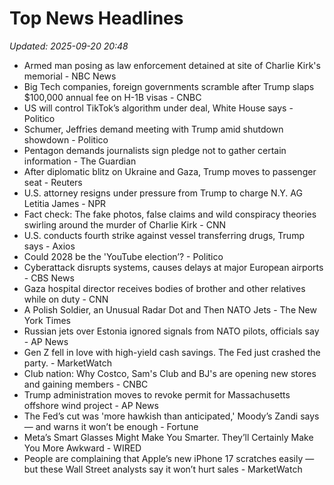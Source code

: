 # Top News Headlines

_Updated: 2025-09-20 20:48_

- Armed man posing as law enforcement detained at site of Charlie Kirk's memorial - NBC News
- Big Tech companies, foreign governments scramble after Trump slaps $100,000 annual fee on H-1B visas - CNBC
- US will control TikTok’s algorithm under deal, White House says - Politico
- Schumer, Jeffries demand meeting with Trump amid shutdown showdown - Politico
- Pentagon demands journalists sign pledge not to gather certain information - The Guardian
- After diplomatic blitz on Ukraine and Gaza, Trump moves to passenger seat - Reuters
- U.S. attorney resigns under pressure from Trump to charge N.Y. AG Letitia James - NPR
- Fact check: The fake photos, false claims and wild conspiracy theories swirling around the murder of Charlie Kirk - CNN
- U.S. conducts fourth strike against vessel transferring drugs, Trump says - Axios
- Could 2028 be the 'YouTube election’? - Politico
- Cyberattack disrupts systems, causes delays at major European airports - CBS News
- Gaza hospital director receives bodies of brother and other relatives while on duty - CNN
- A Polish Soldier, an Unusual Radar Dot and Then NATO Jets - The New York Times
- Russian jets over Estonia ignored signals from NATO pilots, officials say - AP News
- Gen Z fell in love with high-yield cash savings. The Fed just crashed the party. - MarketWatch
- Club nation: Why Costco, Sam's Club and BJ's are opening new stores and gaining members - CNBC
- Trump administration moves to revoke permit for Massachusetts offshore wind project - AP News
- The Fed’s cut was 'more hawkish than anticipated,' Moody’s Zandi says — and warns it won’t be enough - Fortune
- Meta’s Smart Glasses Might Make You Smarter. They’ll Certainly Make You More Awkward - WIRED
- People are complaining that Apple’s new iPhone 17 scratches easily — but these Wall Street analysts say it won’t hurt sales - MarketWatch
